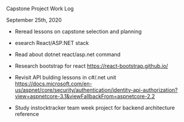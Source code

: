 Capstone Project Work Log

September 25th, 2020

* Reread lessons on capstone selection and planning

* esearch React/ASP.NET stack

* Read about dotnet react/asp.net command  

* Research bootstrap for react
https://react-bootstrap.github.io/

* Revisit API bulding lessons in c#/.net unit
https://docs.microsoft.com/en-us/aspnet/core/security/authentication/identity-api-authorization?view=aspnetcore-3.1&viewFallbackFrom=aspnetcore-2.2

* Study instocktracker team week project for backend architecture reference